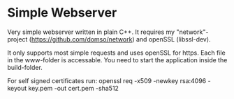 # Simple Webserver
Very simple webserver written in plain C++.
It requires my "network"-project (https://github.com/domso/network)
and openSSL (libssl-dev).

It only supports most simple requests and uses openSSL for https.
Each file in the www-folder is accessable.
You need to start the application inside the build-folder.

For self signed certificates run:
openssl req -x509 -newkey rsa:4096 -keyout key.pem -out cert.pem -sha512

